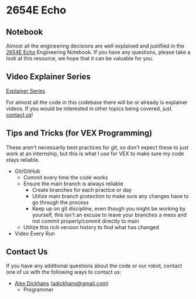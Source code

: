# 2654E Echo

## Notebook

Almost all the engineering decisions are well explained and justified in
the [2654E Echo](https://2654e.netlify.app/nb.pdf) Engineering Notebook. If you
have any questions, please take a look at this resource, we hope that it can be valuable for you.

## Video Explainer Series

[Explainer Series](https://www.youtube.com/playlist?list=PLGadt7ggrunwnJjiQv-7Nc3IBUHDh1rcb)

For almost all the code in this codebase there will be or already is explainer videos. If you would be interested in
other topics being covered, just [contact us](#contact-us)!

## Tips and Tricks (for VEX Programming)

These aren't necessarily best practices for git, so don't expect these to just work at an internship, but this is what I
use for VEX to make sure my code stays reliable.

* Git/GitHub
  * Commit every time the code works
  * Ensure the main branch is always reliable
      * Create branches for each practice or day
      * Utilize main branch protection to make sure any changes have to go through the process
      * Keep up on git discipline, even though you might be working by yourself, this isn't an excuse to leave your
        branches a mess and not commit properly/commit directly to main
  * Utilize this rich version history to find what has changed
* Video Every Run

## Contact Us

If you have any additional questions about the code or our robot, contact one of us with the following ways to contact
us:

* [Alex Dickhans](https://alex.dickhans.net) ([adickhans@gmail.com](mailto:adickhans@gmail.com))
    * Programmer
